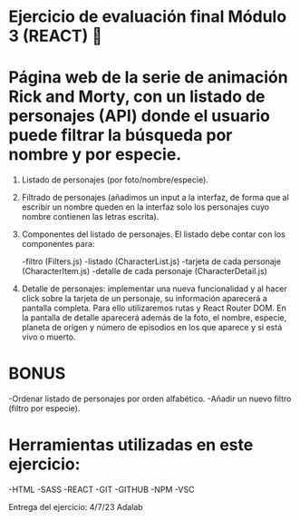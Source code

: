 # Ejercicio de evaluación final Módulo 3 (REACT) 💫

# Página web de la serie de animación Rick and Morty, con un listado de personajes (API) donde el usuario puede filtrar la búsqueda por nombre y por especie.

1. Listado de personajes (por foto/nombre/especie).
2. Filtrado de personajes (añadimos un input a la interfaz, de forma que al escribir un nombre queden en la interfaz solo los personajes cuyo nombre contienen las letras escrita).
3. Componentes del listado de personajes. El listado debe contar con los componentes para:
   
   -filtro (Filters.js)
   -listado (CharacterList.js)
   -tarjeta de cada personaje (CharacterItem.js)
   -detalle de cada personaje (CharacterDetail.js)

5. Detalle de personajes: implementar una nueva funcionalidad y al hacer click sobre la tarjeta de un personaje, su información aparecerá a pantalla completa. Para ello utilizaremos rutas y React Router DOM. En la pantalla de detalle aparecerá además de la foto, el nombre, especie, planeta de origen y número de episodios en los que aparece y si está vivo o muerto.   

# BONUS

-Ordenar listado de personajes por orden alfabético.
-Añadir un nuevo filtro (filtro por especie).

# Herramientas utilizadas en este ejercicio: 

-HTML
-SASS
-REACT
-GIT
-GITHUB
-NPM
-VSC

Entrega del ejercicio: 4/7/23 Adalab

